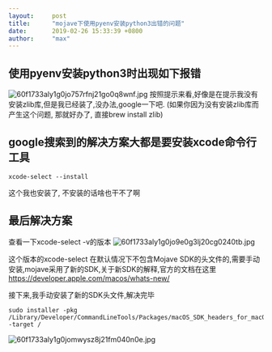 ```yaml
---
layout:     post
title:      "mojave下使用pyenv安装python3出错的问题"
date:       2019-02-26 15:33:39 +0800
author:     "max"
---
```


## 使用pyenv安装python3时出现如下报错
![60f1733aly1g0jo757rfnj21go0q8wnf.jpg](https://i.loli.net/2019/10/27/yfcsCjKokvIrSpA.jpg)
按照提示来看,好像是在提示我没有安装zlib库,但是我已经装了,没办法,google一下吧.
(如果你因为没有安装zlib库而产生这个问题, 那就好办了, 直接brew install zlib)
## google搜索到的解决方案大都是要安装xcode命令行工具
```shell
xcode-select --install
```
这个我也安装了, 不安装的话啥也干不了啊
## 最后解决方案
查看一下xcode-select -v的版本
![60f1733aly1g0jo9e0g3lj20cg0240tb.jpg](https://i.loli.net/2019/10/27/UMXsg7Il8rSdB2O.jpg)

这个版本的xcode-select 在默认情况下不包含Mojave SDK的头文件的,需要手动安装,mojave采用了新的SDK,关于新SDK的解释,官方的文档在这里
https://developer.apple.com/macos/whats-new/

接下来,我手动安装了新的SDK头文件,解决完毕
```shell
sudo installer -pkg /Library/Developer/CommandLineTools/Packages/macOS_SDK_headers_for_macOS_10.14.pkg -target /
```
![60f1733aly1g0jomwysz8j21fm040n0e.jpg](https://i.loli.net/2019/10/27/WsRfrFkYnSMpP4X.jpg)
